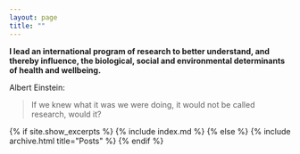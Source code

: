 ```yaml
---
layout: page
title: ""
---
```


**I lead an international program of research to better understand, and thereby influence, the biological, social and environmental determinants of health and wellbeing.** 

Albert Einstein:
> If we knew what it was we were doing, it would not be called research, would it?


{% if site.show_excerpts %}
  {% include index.md %}
{% else %}
  {% include archive.html title="Posts" %}
{% endif %}
  
